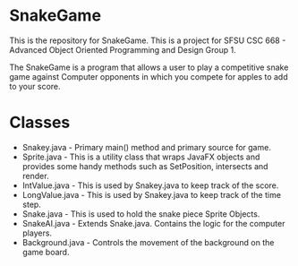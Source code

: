 # SnakeGame
This is the repository for SnakeGame. This is a project for SFSU CSC 668 - Advanced Object Oriented Programming and Design Group 1.

The SnakeGame is a program that allows a user to play a competitive snake game against Computer opponents in which you compete for apples to add to your score.

# Classes
* Snakey.java - Primary main() method and primary source for game.
* Sprite.java - This is a utility class that wraps JavaFX objects and provides some handy methods such as SetPosition, intersects and render.
* IntValue.java - This is used by Snakey.java to keep track of the score.
* LongValue.java - This is used by Snakey.java to keep track of the time step.
* Snake.java - This is used to hold the snake piece Sprite Objects.
* SnakeAI.java - Extends Snake.java. Contains the logic for the computer players.
* Background.java - Controls the movement of the background on the game board.




